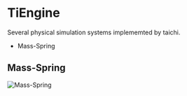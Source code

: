 # TiEngine

Several physical simulation systems implememted by taichi.

- Mass-Spring

## Mass-Spring
![Mass-Spring](figs/video.gif)
